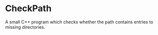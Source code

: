 # CheckPath
A small C++ program which checks whether the path contains entries to missing directories.
